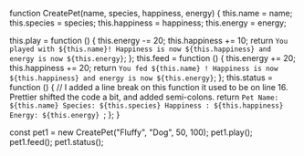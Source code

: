 function CreatePet(name, species, happiness, energy) {
  this.name = name;
  this.species = species;
  this.happiness = happiness;
  this.energy = energy;

  this.play = function () {
    this.energy -= 20;
    this.happiness += 10;
    return `You played with ${this.name}! Happiness is now ${this.happiness} and energy is now ${this.energy}`;
  };
  this.feed = function () {
    this.energy += 20;
    this.happiness += 20;
    return `You fed ${this.name} ! Happiness is now ${this.happiness} and energy is now ${this.energy}`;
  };
  this.status = function () {
    // I added a line break on this function it used to be on line 16. Prettier shifted the code a bit, and added semi-colons.
    return `Pet Name: ${this.name}
            Species: ${this.species}
            Happiness : ${this.happiness}
            Energy: ${this.energy}
            `;
  };
}

const pet1 = new CreatePet("Fluffy", "Dog", 50, 100);
pet1.play();
pet1.feed();
pet1.status();